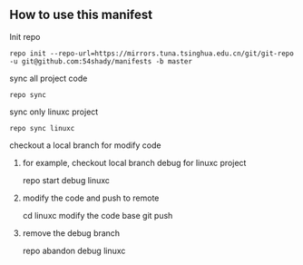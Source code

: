 ## How to use this manifest

Init repo

	repo init --repo-url=https://mirrors.tuna.tsinghua.edu.cn/git/git-repo -u git@github.com:54shady/manifests -b master

sync all project code

	repo sync

sync only linuxc project

	repo sync linuxc

checkout a local branch for modify code

1. for example, checkout local branch debug for linuxc project

	repo start debug linuxc

2.	modify the code and push to remote

	cd linuxc
	modify the code base
	git push

3. remove the debug branch

	repo abandon debug linuxc
